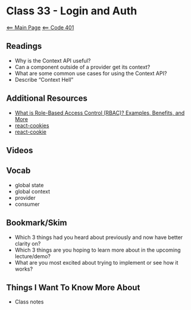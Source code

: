 # Class 33 - Login and Auth

[<== Main Page](../README.md)
[<== Code 401](../code401/code401.md)

## Readings

- Why is the Context API useful?
- Can a component outside of a provider get its context?
- What are some common use cases for using the Context API?
- Describe “Context Hell”

## Additional Resources

- [What is Role-Based Access Control (RBAC)? Examples, Benefits, and More](https://digitalguardian.com/blog/what-role-based-access-control-rbac-examples-benefits-and-more)
- [react-cookies](https://www.npmjs.com/package/react-cookies)
- [react-cookie](https://www.npmjs.com/package/react-cookie)

## Videos

## Vocab

- global state
- global context
- provider
- consumer

## Bookmark/Skim

- Which 3 things had you heard about previously and now have better clarity on?
- Which 3 things are you hoping to learn more about in the upcoming lecture/demo?
- What are you most excited about trying to implement or see how it works?

## Things I Want To Know More About

- Class notes
